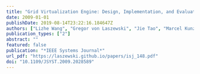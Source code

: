 ```yaml
---
title: "Grid Virtualization Engine: Design, Implementation, and Evaluation"
date: 2009-01-01
publishDate: 2019-08-14T23:22:16.184647Z
authors: ["Lizhe Wang", "Gregor von Laszewski", "Jie Tao", "Marcel Kunze"]
publication_types: ["2"]
abstract: ""
featured: false
publication: "*IEEE Systems Journal*"
url_pdf: "https://laszewski.github.io/papers/isj_148.pdf"
doi: "10.1109/JSYST.2009.2028589"
---
```


